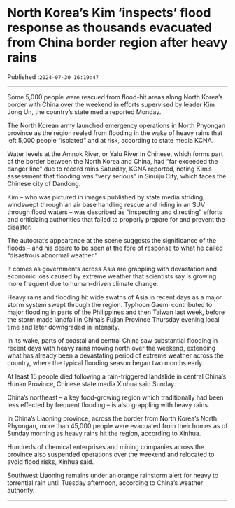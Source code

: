 # North Korea’s Kim ‘inspects’ flood response as thousands evacuated from China border region after heavy rains

Published :`2024-07-30 16:19:47`

---

Some 5,000 people were rescued from flood-hit areas along North Korea’s border with China over the weekend in efforts supervised by leader Kim Jong Un, the country’s state media reported Monday.

The North Korean army launched emergency operations in North Phyongan province as the region reeled from flooding in the wake of heavy rains that left 5,000 people “isolated” and at risk, according to state media KCNA.

Water levels at the Amnok River, or Yalu River in Chinese, which forms part of the border between the North Korea and China, had “far exceeded the danger line” due to record rains Saturday, KCNA reported, noting Kim’s assessment that flooding was “very serious” in Sinuiju City, which faces the Chinese city of Dandong.

Kim – who was pictured in images published by state media striding, windswept through an air base handling rescue and riding in an SUV through flood waters – was described as “inspecting and directing” efforts and criticizing authorities that failed to properly prepare for and prevent the disaster.

The autocrat’s appearance at the scene suggests the significance of the floods – and his desire to be seen at the fore of response to what he called “disastrous abnormal weather.”

It comes as governments across Asia are grappling with devastation and economic loss caused by extreme weather that scientists say is growing more frequent due to human-driven climate change.

Heavy rains and flooding hit wide swaths of Asia in recent days as a major storm system swept through the region. Typhoon Gaemi contributed to major flooding in parts of the Philippines and then Taiwan last week, before the storm made landfall in China’s Fujian Province Thursday evening local time and later downgraded in intensity.

In its wake, parts of coastal and central China saw substantial flooding in recent days with heavy rains moving north over the weekend, extending what has already been a devastating period of extreme weather across the country, where the typical flooding season began two months early.

At least 15 people died following a rain-triggered landslide in central China’s Hunan Province, Chinese state media Xinhua said Sunday.

China’s northeast – a key food-growing region which traditionally had been less effected by frequent flooding – is also grappling with heavy rains.

In China’s Liaoning province, across the border from North Korea’s North Phyongan, more than 45,000 people were evacuated from their homes as of Sunday morning as heavy rains hit the region, according to Xinhua.

Hundreds of chemical enterprises and mining companies across the province also suspended operations over the weekend and relocated to avoid flood risks, Xinhua said.

Southwest Liaoning remains under an orange rainstorm alert for heavy to torrential rain until Tuesday afternoon, according to China’s weather authority.

---

